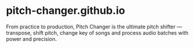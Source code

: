 # pitch-changer.github.io
From practice to production, Pitch Changer is the ultimate pitch shifter — transpose, shift pitch, change key of songs and process audio batches with power and precision. 
